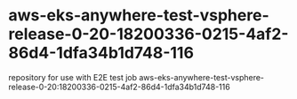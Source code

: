 # aws-eks-anywhere-test-vsphere-release-0-20-18200336-0215-4af2-86d4-1dfa34b1d748-116
repository for use with E2E test job aws-eks-anywhere-test-vsphere-release-0-20:18200336-0215-4af2-86d4-1dfa34b1d748-116
